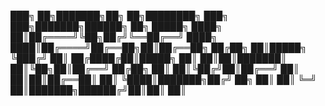 ███╗   ██╗███████╗██╗  ██╗████████╗    ███╗   ███╗███████╗██████╗ ██╗ █████╗ 
████╗  ██║██╔════╝╚██╗██╔╝╚══██╔══╝    ████╗ ████║██╔════╝██╔══██╗██║██╔══██╗
██╔██╗ ██║█████╗   ╚███╔╝    ██║       ██╔████╔██║█████╗  ██║  ██║██║███████║
██║╚██╗██║██╔══╝   ██╔██╗    ██║       ██║╚██╔╝██║██╔══╝  ██║  ██║██║██╔══██║
██║ ╚████║███████╗██╔╝ ██╗   ██║       ██║ ╚═╝ ██║███████╗██████╔╝██║██║  ██║
